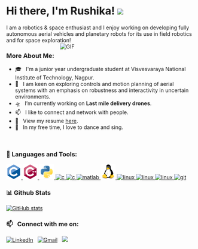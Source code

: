 # Hi there, I'm Rushika! <img src="https://user-images.githubusercontent.com/42378118/110234147-e3259600-7f4e-11eb-95be-0c4047144dea.gif" width="30"><br>

I am a robotics & space enthusiast and I enjoy working on developing fully autonomous aerial vehicles and planetary robots for its use in field robotics and for space exploration!
<br/>
<img align="right" alt="GIF" src="https://media1.giphy.com/media/BWdgfiUZ0f6isJnABJ/giphy.gif" width="360px"/>
  
### More About Me:

- 🎓 &nbsp; I'm a junior year undergraduate student at Visvesvaraya National Institute of Technology, Nagpur.
- 🌱 &nbsp; I am keen on exploring controls and motion planning of aerial systems with an emphasis on robustness and interactivity in uncertain environments.
- 🛸 &nbsp; I’m currently working on **Last mile delivery drones**.
- 📫 &nbsp; I like to connect and network with people.
- 📝 &nbsp; View my resume [here](https://drive.google.com/file/d/1dDYmZ3G7GlPtMCCZsnKXX_SRDHFQX-TP/view?usp=sharing).
- 🥀 &nbsp; In my free time, I love to dance and sing.
<br>

### 🔨 Languages and Tools:
<p align="left">
<a href="https://www.cprogramming.com/" target="_blank"> <img src="https://raw.githubusercontent.com/devicons/devicon/master/icons/c/c-original.svg" alt="c" width="40" height="40"/> </a> 
<a href="https://www.w3schools.com/cpp/" target="_blank"> <img src="https://raw.githubusercontent.com/devicons/devicon/master/icons/cplusplus/cplusplus-original.svg" alt="cplusplus" width="40" height="40"/> </a> 
<a href="https://www.python.org" target="_blank"> <img src="https://raw.githubusercontent.com/devicons/devicon/master/icons/python/python-original.svg" alt="python" width="40" height="40"/> </a> 
<a href="https://www.cprogramming.com/" target="_blank"> <img src="https://upload.wikimedia.org/wikipedia/commons/thumb/8/84/Matplotlib_icon.svg/1024px-Matplotlib_icon.svg.png" alt="c" width="40" height="40"/> </a> 
<a href="https://www.cprogramming.com/" target="_blank"> <img src="https://user-images.githubusercontent.com/98330/63813335-20cd4b80-c8e2-11e9-9c04-e4dbf7285aa1.png" alt="c" width="40" height="40"/> </a> 
<a href="https://in.mathworks.com/" target="_blank"> <img src="https://upload.wikimedia.org/wikipedia/commons/thumb/2/21/Matlab_Logo.png/667px-Matlab_Logo.png" alt="matlab" width="40" height="40"/> </a> 
<a href="https://www.linux.org/" target="_blank"> <img src="https://raw.githubusercontent.com/devicons/devicon/master/icons/linux/linux-original.svg" alt="linux" width="40" height="40"/> </a> 
<a href="https://www.linux.org/" target="_blank"> <img src="https://docs.px4.io/master/assets/img/logo_pro_small.e0fa34bd.png" alt="linux" width="40" height="40"/> </a> 
<a href="https://www.linux.org/" target="_blank"> <img src="https://upload.wikimedia.org/wikipedia/commons/thumb/b/bb/Ros_logo.svg/1280px-Ros_logo.svg.png" alt="linux" width="100" height="40"/> </a> 
<a href="https://www.linux.org/" target="_blank"> <img src="https://upload.wikimedia.org/wikipedia/en/5/5e/Gazebo_logo_without_text.svg" alt="linux" width="40" height="40"/> </a> 
<a href="https://git-scm.com/" target="_blank"> <img src="https://ardupilot.org/dev/_images/ardupilot_logo.jpg" alt="git" width="150" height="40"/> </a> 
<br>

### 📊 Github Stats
[![GitHub stats](https://github-readme-stats.vercel.app/api?username=rushikajoshi)](https://github.com/rushikajoshi/github-readme-stats)
</a>


### 📫 &nbsp; Connect with me on:

<a href="https://www.linkedin.com/in/rushikajoshi/"><img alt="LinkedIn" src="https://img.shields.io/badge/linkedin%20-%230077B5.svg?&style=flat&logo=linkedin&logoColor=white"/></a> &nbsp;
<a href="mailto:rushikaj01@gmail.com"><img alt="Gmail" src="https://img.shields.io/badge/Gmail-D14836?style=flat&logo=gmail&logoColor=white" /></a> &nbsp;
<a href="https://instagram.com/rushikaj01"><img src="https://img.shields.io/badge/-@rushikaj01_-E4405F?style=flat&logo=Instagram&logoColor=white"/></a> &nbsp;
